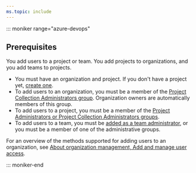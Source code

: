 ```yaml
---
ms.topic: include
---
```


::: moniker range="azure-devops"

## Prerequisites

You add users to a project or team. You add projects to organizations, and you add teams to projects.

- You must have an organization and project. If you don't have a project yet, [create one](/azure/devops/organizations/projects/create-project).
- To add users to an organization, you must be a member of the [Project Collection Administrators group](/azure/devops/organizations/security/set-project-collection-level-permissions). Organization owners are automatically members of this group.
- To add users to a project, you must be a member of the [Project Administrators or Project Collection Administrators groups](/azure/devops/organizations/security/set-project-collection-level-permissions).
- To add users to a team, you must be [added as a team administrator](/azure/devops/organizations/settings/add-team-administrator), or you must be a member of one of the administrative groups.

For an overview of the methods supported for adding users to an organization, see [About organization management, Add and manage user access](/azure/devops/organizations/accounts/organization-management#add-users).

::: moniker-end
